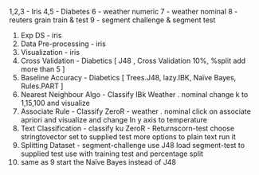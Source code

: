 1,2,3 - Iris
4,5 - Diabetes
6 - weather numeric
7 - weather nominal
8 - reuters grain train & test
9 - segment challenge & segment test

1. Exp DS  - iris
2. Data Pre-processing - iris 
3. Visualization - iris 
4. Cross Validation - Diabetics [ J48 , Cross Validation 10%, %split add more than 5 ]
5. Baseline Accuracy - Diabetics [ Trees.J48, lazy.IBK, Naïve Bayes, Rules.PART ]
6. Nearest Neighbour Algo - Classify IBk Weather . nominal change k to 1,15,100 and visualize 
7. Associate Rule - Classify ZeroR - weather . nominal click on associate apriori and visualize and change In y axis to temperature 
8. Text Classification - classify ku ZeroR - Returnscorn-test choose stringtovector set to supplied test more options to plain text run it
9. Splitting Dataset - segment-challenge use J48 load segment-test to supplied test use with training test and percentage split
10. same as 9 start the Naïve Bayes instead of J48
